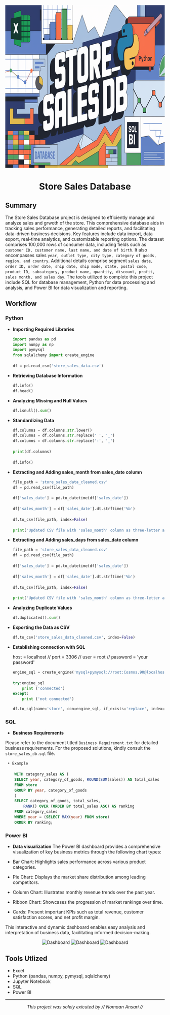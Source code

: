 <div align="center">
<img src="images/banner.png" alt="Store Sales Image" width="1024" height="512">
<h1>Store Sales Database</h1>
</div>

## Summary

The Store Sales Database project is designed to efficiently manage and analyze sales and grwoth of the store. This comprehensive database aids in tracking sales performance, generating detailed reports, and facilitating data-driven business decisions. Key features include data import, data export, real-time analytics, and customizable reporting options. The dataset comprises 100,000 rows of consumer data, including fields such as `customer ID, customer name, last name, and date of birth`. It also encompasses sales `year, outlet type, city type, category of goods, region, and country`. Additional details comprise segment `sales date, order ID, order date, ship date, ship mode, state, postal code, product ID, subcategory, product name, quantity, discount, profit, sales month, and sales day`. The tools utilized to complete this project include SQL for database management, Python for data processing and analysis, and Power BI for data visualization and reporting.

## Workflow

### Python

- **Importing Required Libraries**
    ```python
    import pandas as pd
    import numpy as np
    import pymysql
    from sqlalchemy import create_engine
    
    df = pd.read_csv('store_sales_data.csv')
    ```

- **Retrieving Database Information**
    ```python
    df.info()
    df.head()
    ```

- **Analyzing Missing and Null Values**
    ```python
    df.isnull().sum()
    ```

- **Standardizing Data**
    ```python
    df.columns = df.columns.str.lower()
    df.columns = df.columns.str.replace(' ', '_')
    df.columns = df.columns.str.replace('-', '_')     
    
    print(df.columns)
    
    df.info()
    ```
- **Extracting and Adding sales_month from sales_date column**
    ```python
    file_path = 'store_sales_data_cleaned.csv'
    df = pd.read_csv(file_path)

    df['sales_date'] = pd.to_datetime(df['sales_date'])

    df['sales_month'] = df['sales_date'].dt.strftime('%b')

    df.to_csv(file_path, index=False)

    print("Updated CSV file with 'sales_month' column as three-letter abbreviation.")
    ```

- **Extracting and Adding sales_days from sales_date column**
    ```python
    file_path = 'store_sales_data_cleaned.csv'
    df = pd.read_csv(file_path)

    df['sales_date'] = pd.to_datetime(df['sales_date'])

    df['sales_month'] = df['sales_date'].dt.strftime('%b')

    df.to_csv(file_path, index=False)

    print("Updated CSV file with 'sales_month' column as three-letter abbreviation.")
    ```

- **Analyzing Duplicate Values**
    ```python
    df.duplicated().sum()
    ```

- **Exporting the Data as CSV**
    ```python
    df.to_csv('store_sales_data_cleaned.csv', index=False)
    ```

- **Establishing connection with SQL**

    host = localhost // port = 3306 // user = root // password = 'your password'
    
    ```python
    engine_sql = create_engine('mysql+pymysql://root:Cosmos.90@localhost:3306/store_sales_db')

    try:engine_sql
        print ('connected')
    except:
        print ('not connected')
    ```

    ```python
    df.to_sql(name='store', con=engine_sql, if_exists='replace', index=False)
    ```

### SQL

- **Business Requirements**

Please refer to the document titled ``Business Requirement.txt`` for detailed business requirements. For the proposed solutions, kindly consult the ``store_sales_db.sql`` file.

```SQL
 • Example

    WITH category_sales AS (
    SELECT year, category_of_goods, ROUND(SUM(sales)) AS total_sales
    FROM store
    GROUP BY year, category_of_goods
    )
    SELECT category_of_goods, total_sales,
        RANK() OVER (ORDER BY total_sales ASC) AS ranking
    FROM category_sales
    WHERE year = (SELECT MAX(year) FROM store)
    ORDER BY ranking;
```
### Power BI

- **Data visualization**
The Power BI dashboard provides a comprehensive visualization of key business metrics through the following chart types:

- Bar Chart: Highlights sales performance across various product categories.
- Pie Chart: Displays the market share distribution among leading competitors.
- Column Chart: Illustrates monthly revenue trends over the past year.
- Ribbon Chart: Showcases the progression of market rankings over time.
- Cards: Present important KPIs such as total revenue, customer satisfaction scores, and net profit margin.

This interactive and dynamic dashboard enables easy analysis and interpretation of business data, facilitating informed decision-making.

<div align="center">
    <img src="" alt="Dashboard">
    <img src="" alt="Dashboard">
    <img src="" alt="Dashboard">
</div>


## Tools Utlized

- Excel
- Python (pandas, numpy, pymysql, sqlalchemy)
- Jupyter Notebook
- SQL
- Power BI


---

<p align="center">
  <i>This project was solely exicuted by // Nomaan Ansari //</i>
</p>